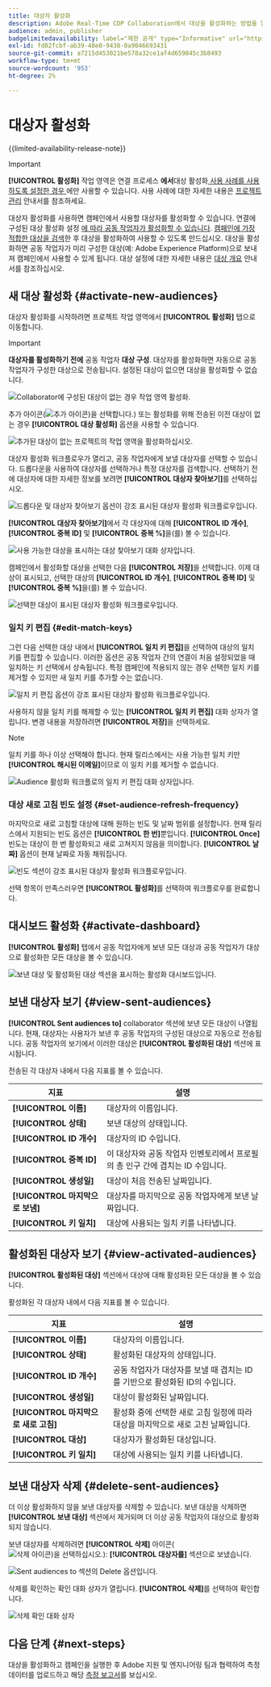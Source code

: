 ```yaml
---
title: 대상자 활성화
description: Adobe Real-Time CDP Collaboration에서 대상을 활성화하는 방법을 알아봅니다.
audience: admin, publisher
badgelimitedavailability: label="제한 공개" type="Informative" url="https://helpx.adobe.com/legal/product-descriptions/real-time-customer-data-platform-collaboration.html newtab=true"
exl-id: fd82fcbf-ab39-48e0-9438-0a9046693431
source-git-commit: a7215d453021be578a32ce1af4d659845c3b8493
workflow-type: tm+mt
source-wordcount: '953'
ht-degree: 2%

---
```


# 대상자 활성화

{{limited-availability-release-note}}

>[!IMPORTANT]
>
>**[!UICONTROL 활성화]** 작업 영역은 연결 프로세스 **에서**&#x200B;대상 활성화[ 사용 사례를 사용하도록 설정한 경우 ](../connect/establishing-connections.md#connection-settings)에만 사용할 수 있습니다. 사용 사례에 대한 자세한 내용은 [프로젝트 관리](./manage-projects.md#project-use-cases) 안내서를 참조하세요.

대상자 활성화를 사용하면 캠페인에서 사용할 대상자를 활성화할 수 있습니다. 연결에 구성된 대상 활성화 설정 [에 따라 공동 작업자가 활성화할 수 있습니다](/help/guide/connect/establishing-connections.md#configure-connection-settings). [캠페인에 가장 적합한 대상을 검색](./discover.md)한 후 대상을 활성화하여 사용할 수 있도록 만드십시오. 대상을 활성화하면 공동 작업자가 미리 구성한 대상(예: Adobe Experience Platform)으로 보내져 캠페인에서 사용할 수 있게 됩니다. 대상 설정에 대한 자세한 내용은 [대상 개요](../destinations/overview.md) 안내서를 참조하십시오.

## 새 대상 활성화 {#activate-new-audiences}

대상자 활성화를 시작하려면 프로젝트 작업 영역에서 **[!UICONTROL 활성화]** 탭으로 이동합니다.

>[!IMPORTANT]
>
>**대상자를 활성화하기 전에** 공동 작업자 **대상 구성**. 대상자를 활성화하면 자동으로 공동 작업자가 구성한 대상으로 전송됩니다. 설정된 대상이 없으면 대상을 활성화할 수 없습니다.
>
>![Collaborator에 구성된 대상이 없는 경우 작업 영역 활성화.](/help/assets/collaborate/activate/no-destination-configured.png)

추가 아이콘(![추가 아이콘)을 선택합니다.](/help/assets/icons/plus.png)) 또는 활성화를 위해 전송된 이전 대상이 없는 경우 **[!UICONTROL 대상 활성화]** 옵션을 사용할 수 있습니다.

![추가된 대상이 없는 프로젝트의 작업 영역을 활성화하십시오.](/help/assets/collaborate/activate/activate-new-audiences.png)

대상자 활성화 워크플로우가 열리고, 공동 작업자에게 보낼 대상자를 선택할 수 있습니다. 드롭다운을 사용하여 대상자를 선택하거나 특정 대상자를 검색합니다. 선택하기 전에 대상자에 대한 자세한 정보를 보려면 **[!UICONTROL 대상자 찾아보기]**&#x200B;를 선택하십시오.

![드롭다운 및 대상자 찾아보기 옵션이 강조 표시된 대상자 활성화 워크플로우입니다.](/help/assets/collaborate/activate/audience-activation.png)

**[!UICONTROL 대상자 찾아보기]**&#x200B;에서 각 대상자에 대해 **[!UICONTROL ID 개수]**, **[!UICONTROL 중복 ID]** 및 **[!UICONTROL 중복 %]**&#x200B;을(를) 볼 수 있습니다.

![사용 가능한 대상을 표시하는 대상 찾아보기 대화 상자입니다.](/help/assets/collaborate/activate/browse-audiences.png)

캠페인에서 활성화할 대상을 선택한 다음 **[!UICONTROL 저장]**&#x200B;을 선택합니다. 이제 대상이 표시되고, 선택한 대상의 **[!UICONTROL ID 개수]**, **[!UICONTROL 중복 ID]** 및 **[!UICONTROL 중복 %]**&#x200B;을(를) 볼 수 있습니다.

![선택한 대상이 표시된 대상자 활성화 워크플로우입니다.](/help/assets/collaborate/activate/audience-selected.png)

### 일치 키 편집 {#edit-match-keys}

그런 다음 선택한 대상 내에서 **[!UICONTROL 일치 키 편집]**&#x200B;을 선택하여 대상의 일치 키를 편집할 수 있습니다. 이러한 옵션은 공동 작업자 간의 연결이 처음 설정되었을 때 일치하는 키 선택에서 상속됩니다. 특정 캠페인에 적용되지 않는 경우 선택한 일치 키를 제거할 수 있지만 새 일치 키를 추가할 수는 없습니다.

![일치 키 편집 옵션이 강조 표시된 대상자 활성화 워크플로우입니다.](/help/assets/collaborate/activate/edit-match-keys.png)

사용하지 않을 일치 키를 해제할 수 있는 **[!UICONTROL 일치 키 편집]** 대화 상자가 열립니다. 변경 내용을 저장하려면 **[!UICONTROL 저장]**&#x200B;을 선택하세요.

>[!NOTE]
>
>일치 키를 하나 이상 선택해야 합니다. 현재 릴리스에서는 사용 가능한 일치 키만 **[!UICONTROL 해시된 이메일]**&#x200B;이므로 이 일치 키를 제거할 수 없습니다.

![Audience 활성화 워크플로의 일치 키 편집 대화 상자입니다.](/help/assets/collaborate/activate/edit-match-keys-selection.png)

### 대상 새로 고침 빈도 설정 {#set-audience-refresh-frequency}

마지막으로 새로 고침할 대상에 대해 원하는 빈도 및 날짜 범위를 설정합니다. 현재 릴리스에서 지원되는 빈도 옵션은 **[!UICONTROL 한 번]**&#x200B;뿐입니다. **[!UICONTROL Once]** 빈도는 대상이 한 번 활성화되고 새로 고쳐지지 않음을 의미합니다. **[!UICONTROL 날짜]** 옵션이 현재 날짜로 자동 채워집니다.

![빈도 섹션이 강조 표시된 대상자 활성화 워크플로우입니다.](/help/assets/collaborate/activate/audience-frequency.png)

선택 항목이 만족스러우면 **[!UICONTROL 활성화]**&#x200B;를 선택하여 워크플로우를 완료합니다.

## 대시보드 활성화 {#activate-dashboard}

**[!UICONTROL 활성화]** 탭에서 공동 작업자에게 보낸 모든 대상과 공동 작업자가 대상으로 활성화한 모든 대상을 볼 수 있습니다.

![보낸 대상 및 활성화된 대상 섹션을 표시하는 활성화 대시보드입니다.](/help/assets/collaborate/activate/activate-dashboard.png)

## 보낸 대상자 보기 {#view-sent-audiences}

**[!UICONTROL Sent audiences to]** collaborator 섹션에 보낸 모든 대상이 나열됩니다. 현재, 대상자는 사용자가 보낸 후 공동 작업자의 구성된 대상으로 자동으로 전송됩니다. 공동 작업자의 보기에서 이러한 대상은 **[!UICONTROL 활성화된 대상]** 섹션에 표시됩니다.

전송된 각 대상자 내에서 다음 지표를 볼 수 있습니다.

| 지표 | 설명 |
|---------|----------|
| **[!UICONTROL 이름]** | 대상자의 이름입니다. |
| **[!UICONTROL 상태]** | 보낸 대상의 상태입니다. |
| **[!UICONTROL ID 개수]** | 대상자의 ID 수입니다. |
| **[!UICONTROL 중복 ID]** | 이 대상자와 공동 작업자 인벤토리에서 프로필의 총 인구 간에 겹치는 ID 수입니다. |
| **[!UICONTROL 생성일]** | 대상이 처음 전송된 날짜입니다. |
| **[!UICONTROL 마지막으로 보냄]** | 대상자를 마지막으로 공동 작업자에게 보낸 날짜입니다. |
| **[!UICONTROL 키 일치]** | 대상에 사용되는 일치 키를 나타냅니다. |

## 활성화된 대상자 보기 {#view-activated-audiences}

**[!UICONTROL 활성화된 대상]** 섹션에서 대상에 대해 활성화된 모든 대상을 볼 수 있습니다.

활성화된 각 대상자 내에서 다음 지표를 볼 수 있습니다.

| 지표 | 설명 |
|---------|----------|
| **[!UICONTROL 이름]** | 대상자의 이름입니다. |
| **[!UICONTROL 상태]** | 활성화된 대상자의 상태입니다. |
| **[!UICONTROL ID 개수]** | 공동 작업자가 대상자를 보낼 때 겹치는 ID를 기반으로 활성화된 ID의 수입니다. |
| **[!UICONTROL 생성일]** | 대상이 활성화된 날짜입니다. |
| **[!UICONTROL 마지막으로 새로 고침]** | 활성화 중에 선택한 새로 고침 일정에 따라 대상을 마지막으로 새로 고친 날짜입니다. |
| **[!UICONTROL 대상]** | 대상자가 활성화된 대상입니다. |
| **[!UICONTROL 키 일치]** | 대상에 사용되는 일치 키를 나타냅니다. |

## 보낸 대상자 삭제 {#delete-sent-audiences}

더 이상 활성화하지 않을 보낸 대상자를 삭제할 수 있습니다. 보낸 대상을 삭제하면 **[!UICONTROL 보낸 대상]** 섹션에서 제거되며 더 이상 공동 작업자의 대상으로 활성화되지 않습니다.

보낸 대상자를 삭제하려면 **[!UICONTROL 삭제]** 아이콘(![삭제 아이콘)을 선택하십시오.](/help/assets/icons/delete.png)): **[!UICONTROL 대상자를]** 섹션으로 보냈습니다.

![Sent audiences to 섹션의 Delete 옵션입니다.](/help/assets/collaborate/activate/delete-sent-audiences.png)

삭제를 확인하는 확인 대화 상자가 열립니다. **[!UICONTROL 삭제]**&#x200B;를 선택하여 확인합니다.

![삭제 확인 대화 상자](/help/assets/collaborate/activate/delete-sent-audiences-confirmation.png)

## 다음 단계 {#next-steps}

대상을 활성화하고 캠페인을 실행한 후 Adobe 지원 및 엔지니어링 팀과 협력하여 측정 데이터를 업로드하고 해당 [측정 보고서](/help/guide/collaborate/measure.md)를 보십시오.
